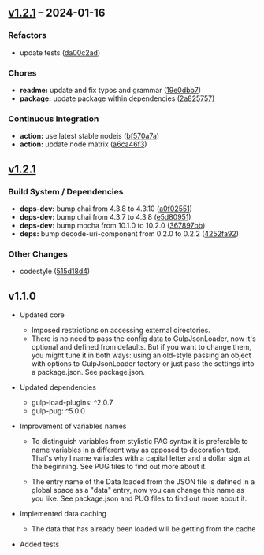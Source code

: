 ## [v1.2.1](https://github.com/yukal/gulp-json-loader/compare/f7485d8fa2a84bc3ab4a2156ef62add21f8ae615...a6ca46f363d6f343b1941d5b25eaa31a0529542d) – 2024-01-16

### Refactors

*  update tests ([da00c2ad](https://github.com/yukal/gulp-json-loader/commit/da00c2ad5e2d1e292c8150e8818a4b4173f0fbaa))

### Chores

* **readme:**  update and fix typos and grammar ([19e0dbb7](https://github.com/yukal/gulp-json-loader/commit/19e0dbb7d40ee335ce156f1cc0b8541dfd3f47d0))
* **package:**  update package within dependencies ([2a825757](https://github.com/yukal/gulp-json-loader/commit/2a825757948e66895ad8ddd67a9adb99e8795b8f))

### Continuous Integration

- **action:**  use latest stable nodejs ([bf570a7a](https://github.com/yukal/gulp-json-loader/commit/bf570a7a3cb03f555916c05ec4faf83817627ba6))
- **action:**  update node matrix ([a6ca46f3](https://github.com/yukal/gulp-json-loader/commit/a6ca46f363d6f343b1941d5b25eaa31a0529542d))

## [v1.2.1](https://github.com/yukal/gulp-json-loader/compare/v1.2.1...f7485d8fa2a84bc3ab4a2156ef62add21f8ae615)

### Build System / Dependencies

- **deps-dev:**  bump chai from 4.3.8 to 4.3.10 ([a0f02551](https://github.com/yukal/gulp-json-loader/commit/a0f02551bddefad86d2864cf1e42527d6ebbed0f))
- **deps-dev:**  bump chai from 4.3.7 to 4.3.8 ([e5d80951](https://github.com/yukal/gulp-json-loader/commit/e5d80951f8f1245879924bd71db2b621e5409d91))
- **deps-dev:**  bump mocha from 10.1.0 to 10.2.0 ([367897bb](https://github.com/yukal/gulp-json-loader/commit/367897bb4ed1b9812edc867a8c1fc18ffa92d974))
- **deps:**  bump decode-uri-component from 0.2.0 to 0.2.2 ([4252fa92](https://github.com/yukal/gulp-json-loader/commit/4252fa92d0e6f31d0d31d22a4e23c4b6fc4b3fdf))

### Other Changes

*  codestyle ([515d18d4](https://github.com/yukal/gulp-json-loader/commit/515d18d40e607e7157a646eb27b5c10e83720b5f))

## v1.1.0
- Updated core
  - Imposed restrictions on accessing external directories.
  - There is no need to pass the config data to GulpJsonLoader, now it's optional
    and defined from defaults. But if you want to change them, you might tune it in
    both ways: using an old-style passing an object with options to GulpJsonLoader
    factory or just pass the settings into a package.json. See package.json.

- Updated dependencies
  - gulp-load-plugins: ^2.0.7
  - gulp-pug: ^5.0.0

- Improvement of variables names
  - To distinguish variables from stylistic PAG syntax it is preferable to name
    variables in a different way as opposed to decoration text. That's why I name 
    variables with a capital letter and a dollar sign at the beginning.
    See PUG files to find out more about it.

  - The entry name of the Data loaded from the JSON file is defined in a global
    space as a "data" entry, now you can change this name as you like.
    See package.json and PUG files to find out more about it.

- Implemented data caching
  - The data that has already been loaded will be getting from the cache

- Added tests
